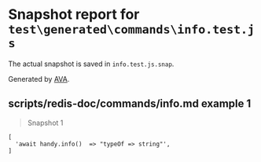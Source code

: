 # Snapshot report for `test\generated\commands\info.test.js`

The actual snapshot is saved in `info.test.js.snap`.

Generated by [AVA](https://ava.li).

## scripts/redis-doc/commands/info.md example 1

> Snapshot 1

    [
      'await handy.info()  => "typeOf => string"',
    ]
